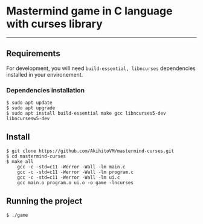 # Mastermind game in C language with curses library

---
## Requirements

For development, you will need `build-essential, libncurses` dependencies installed in your environement.

### Dependencies installation
    $ sudo apt update
    $ sudo apt upgrade
    $ sudo apt install build-essential make gcc libncurses5-dev libncursesw5-dev




## Install

    $ git clone https://github.com/AkihitoVM/mastermind-curses.git
    $ cd mastermind-curses
    $ make all
        gcc -c -std=c11 -Werror -Wall -lm main.c
        gcc -c -std=c11 -Werror -Wall -lm program.c
        gcc -c -std=c11 -Werror -Wall -lm ui.c 
        gcc main.o program.o ui.o -o game -lncurses

## Running the project

    $ ./game

